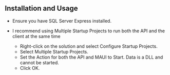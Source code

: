 ## Installation and Usage
- Ensure you have SQL Server Express installed.

- I recommend using Multiple Startup Projects to run both the API and the client at the same time
	- Right-click on the solution and select Configure Startup Projects.
	- Select Multiple Startup Projects.
	- Set the Action for both the API and MAUI to Start. Data is a DLL and cannot be started.
	- Click OK.